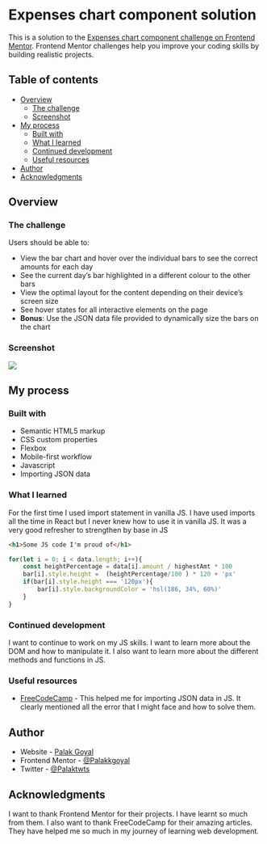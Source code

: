# Expenses chart component solution

This is a solution to the [Expenses chart component challenge on Frontend Mentor](https://www.frontendmentor.io/challenges/expenses-chart-component-e7yJBUdjwt). Frontend Mentor challenges help you improve your coding skills by building realistic projects. 

## Table of contents

- [Overview](#overview)
  - [The challenge](#the-challenge)
  - [Screenshot](#screenshot)
- [My process](#my-process)
  - [Built with](#built-with)
  - [What I learned](#what-i-learned)
  - [Continued development](#continued-development)
  - [Useful resources](#useful-resources)
- [Author](#author)
- [Acknowledgments](#acknowledgments)

## Overview

### The challenge

Users should be able to:

- View the bar chart and hover over the individual bars to see the correct amounts for each day
- See the current day’s bar highlighted in a different colour to the other bars
- View the optimal layout for the content depending on their device’s screen size
- See hover states for all interactive elements on the page
- **Bonus**: Use the JSON data file provided to dynamically size the bars on the chart

### Screenshot

![](/images/ss.png)

## My process

### Built with

- Semantic HTML5 markup
- CSS custom properties
- Flexbox
- Mobile-first workflow
- Javascript
- Importing JSON data

### What I learned

For the first time I used import statement in vanilla JS. I have used imports all the time in React but I never knew how to use it in vanilla JS. It was a very good refresher to strengthen by base in JS 

```html
<h1>Some JS code I'm proud of</h1>
```
```js
for(let i = 0; i < data.length; i++){
    const heightPercentage = data[i].amount / highestAmt * 100
    bar[i].style.height =  (heightPercentage/100 ) * 120 + 'px'
    if(bar[i].style.height === '120px'){
        bar[i].style.backgroundColor = 'hsl(186, 34%, 60%)'
    }
}
```

### Continued development

I want to continue to work on my JS skills. I want to learn more about the DOM and how to manipulate it. I also want to learn more about the different methods and functions in JS.

### Useful resources

- [FreeCodeCamp](https://www.freecodecamp.org/news/how-to-read-json-file-in-javascript/) - This helped me for importing JSON data in JS. It clearly mentioned all the error that I might face and how to solve them.

## Author

- Website - [Palak Goyal](https://github.com/Palakkgoyal)
- Frontend Mentor - [@Palakkgoyal](https://www.frontendmentor.io/profile/Palakkgoyal)
- Twitter - [@Palaktwts](https://twitter.com/Palaktwts)

## Acknowledgments

I want to thank Frontend Mentor for their projects. I have learnt so much from them. I also want to thank FreeCodeCamp for their amazing articles. They have helped me so much in my journey of learning web development.